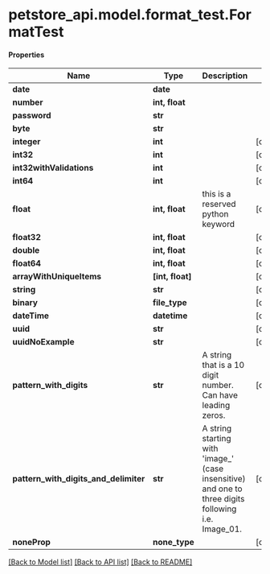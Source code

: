 # petstore_api.model.format_test.FormatTest

#### Properties
Name | Type | Description | Notes
------------ | ------------- | ------------- | -------------
**date** | **date** |  | 
**number** | **int, float** |  | 
**password** | **str** |  | 
**byte** | **str** |  | 
**integer** | **int** |  | [optional] 
**int32** | **int** |  | [optional] 
**int32withValidations** | **int** |  | [optional] 
**int64** | **int** |  | [optional] 
**float** | **int, float** | this is a reserved python keyword | [optional] 
**float32** | **int, float** |  | [optional] 
**double** | **int, float** |  | [optional] 
**float64** | **int, float** |  | [optional] 
**arrayWithUniqueItems** | **[int, float]** |  | [optional] 
**string** | **str** |  | [optional] 
**binary** | **file_type** |  | [optional] 
**dateTime** | **datetime** |  | [optional] 
**uuid** | **str** |  | [optional] 
**uuidNoExample** | **str** |  | [optional] 
**pattern_with_digits** | **str** | A string that is a 10 digit number. Can have leading zeros. | [optional] 
**pattern_with_digits_and_delimiter** | **str** | A string starting with &#x27;image_&#x27; (case insensitive) and one to three digits following i.e. Image_01. | [optional] 
**noneProp** | **none_type** |  | [optional] 

[[Back to Model list]](../../README.md#documentation-for-models) [[Back to API list]](../../README.md#documentation-for-api-endpoints) [[Back to README]](../../README.md)

